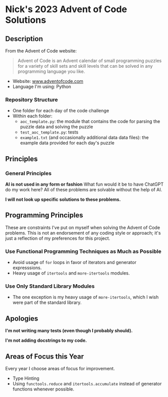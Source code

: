 # Nick's 2023 Advent of Code Solutions
## Description
From the Advent of Code website:
> Advent of Code is an Advent calendar of small programming puzzles for a 
> variety of skill sets and skill levels that can be solved in any programming
> language you like.
- Website: www.adventofcode.com
- Language I'm using:  Python
### Repository Structure
- One folder for each day of the code challenge 
- Within each folder:
    - `aoc_template.py`: the module that contains the code for parsing the puzzle data and solving the puzzle
    - `test_aoc_template.py`: tests
    - `example1.txt` (and occasionally additional data data files): the example data provided for each day's puzzle
## Principles
### General Principles
**AI is not used in any form or fashion** 
What fun would it be to have ChatGPT do my work here?  All of these problems are solvable without the help of AI.

**I will not look up specific solutions to these problems.**

## Programming Principles
These are constraints I've put on myself when solving the Advent of Code problems. 
This is not an endorsement of any coding style or approach; it's just a reflection of my preferences for this project.
### Use Functional Programming Techniques as Much as Possible
- Avoid usage of `for` loops in favor of iterators and generator expresssions.
- Heavy usage of `itertools` and `more-itertools` modules.
### Use Only Standard Library Modules
- The one exception is my heavy usage of `more-itertools`, which I wish were part of the standard library.

## Apologies
**I'm not writing many tests (even though I probably should).**

**I'm not adding docstrings to my code.**

## Areas of Focus this Year
Every year I choose areas of focus for improvement.
- Type Hinting
- Using `functools.reduce` and `itertools.accumulate` instead of generator functions whenever possible. 
